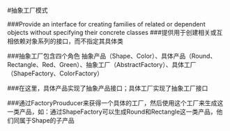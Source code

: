 #抽象工厂模式

###Provide an interface for creating families of related or dependent objects without specifying their concrete classes
###提供用于创建相关或互相依赖对象系列的接口，而不指定其具体类

###抽象工厂包含四个角色   抽象产品（Shape、Color）、具体产品（Round、Rectangle、Red、Green）、抽象工厂（AbstractFactory）、具体工厂（ShapeFactory、ColorFactory）

###在这里，具体产品实现了抽象产品接口；具体工厂实现了抽象工厂接口

###通过FactoryProuducer来获得一个具体的工厂，然后使用这个工厂来生成这一类产品，如：通过ShapeFactory可以生成Round和Rectangle这一类产品，他们同属于Shape的子产品